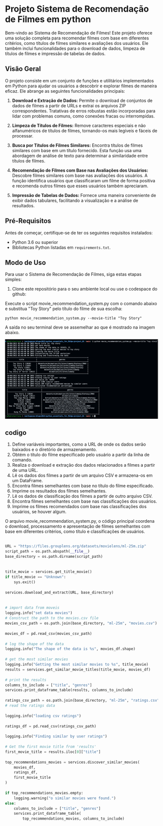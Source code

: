 # Projeto Sistema de Recomendação de Filmes em python

Bem-vindo ao Sistema de Recomendação de Filmes! Este projeto oferece uma solução completa para recomendar filmes com base em diferentes critérios, como títulos de filmes similares e avaliações dos usuários. Ele também inclui funcionalidades para o download de dados, limpeza de títulos de filmes e impressão de tabelas de dados.

## Visão Geral

O projeto consiste em um conjunto de funções e utilitários implementados em Python para ajudar os usuários a descobrir e explorar filmes de maneira eficaz. Ele abrange as seguintes funcionalidades principais:

1. **Download e Extração de Dados:** Permite o download de conjuntos de dados de filmes a partir de URLs e extrai os arquivos ZIP correspondentes. Tratativas de erros robustas estão incorporadas para lidar com problemas comuns, como conexões fracas ou interrompidas.

2. **Limpeza de Títulos de Filmes:** Remove caracteres especiais e não alfanuméricos de títulos de filmes, tornando-os mais legíveis e fáceis de processar.

3. **Busca por Títulos de Filmes Similares:** Encontra títulos de filmes similares com base em um título fornecido. Esta função usa uma abordagem de análise de texto para determinar a similaridade entre títulos de filmes.

4. **Recomendação de Filmes com Base nas Avaliações dos Usuários:** Descobre filmes similares com base nas avaliações dos usuários. A função identifica usuários que classificaram um filme de forma positiva e recomenda outros filmes que esses usuários também apreciaram.

5. **Impressão de Tabelas de Dados:** Fornece uma maneira conveniente de exibir dados tabulares, facilitando a visualização e a análise de resultados.


## Pré-Requisitos

Antes de começar, certifique-se de ter os seguintes requisitos instalados:

- Python 3.6 ou superior
- Bibliotecas Python listadas em `requirements.txt`.

## Modo de Uso

Para usar o Sistema de Recomendação de Filmes, siga estas etapas simples:

1. Clone este repositório para o seu ambiente local ou use o codespace do github:

Execute o script movie_recommendation_system.py com o comando abaixo e substitua "Toy Story" pelo título do filme de sua escolha:

```
python movie_recommendation_system.py --movie-title "Toy Story"
```
A saída no seu terminal deve se assemelhar ao que é mostrado na imagem abaixo.

![main](./images/main.png)

## codigo

1. Define variáveis importantes, como a URL de onde os dados serão baixados e o diretório de armazenamento.
2. Obtém o título do filme especificado pelo usuário a partir da linha de comando.
3. Realiza o download e extração dos dados relacionados a filmes a partir de uma URL.
4. Lê os dados dos filmes a partir de um arquivo CSV e armazena-os em um DataFrame.
5. Encontra filmes semelhantes com base no título do filme especificado.
6. Imprime os resultados dos filmes semelhantes.
7. Lê os dados de classificação dos filmes a partir de outro arquivo CSV.
8. Encontra filmes semelhantes com base nas classificações dos usuários.
10. Imprime os filmes recomendados com base nas classificações dos usuários, se houver algum.
    
O arquivo movie_recommendation_system.py, o código principal coordena o download, processamento e apresentação de filmes semelhantes com base em diferentes critérios, como título e classificações de usuários.

```python

URL = "https://files.grouplens.org/datasets/movielens/ml-25m.zip"
script_path = os.path.abspath(__file__)
base_directory = os.path.dirname(script_path)


title_movie = services.get_title_movie()
if title_movie == "Unknown":
    sys.exit()

services.download_and_extract(URL, base_directory)


# import data from moveis
logging.info("set data movies")
# Construct the path to the movies.csv file
movies_csv_path = os.path.join(base_directory, "ml-25m", "movies.csv")

movies_df = pd.read_csv(movies_csv_path)

# log the shape of the data
logging.info("The shape of the data is %s", movies_df.shape)

# get the most similar movies
logging.info("Getting the most similar movies to %s", title_movie)
results = services.get_similar_movie_titles(title_movie, movies_df)

# print the results
columns_to_include = ["title", "genres"]
services.print_dataframe_table(results, columns_to_include)

ratings_csv_path = os.path.join(base_directory, "ml-25m", "ratings.csv")
# read the ratings data

logging.info("loading csv ratings")

ratings_df = pd.read_csv(ratings_csv_path)

logging.info("Finding similar by user ratings")

# Get the first movie title from 'results'
first_movie_title = results.iloc[0]["title"]

top_recommendations_movies = services.discover_similar_movies(
    movies_df,
    ratings_df,
    first_movie_title
)

if top_recommendations_movies.empty:
    logging.warning("o similar movies were found.")
else:
    columns_to_include = ["title", "genres"]
    services.print_dataframe_table(
        top_recommendations_movies, columns_to_include)
```


